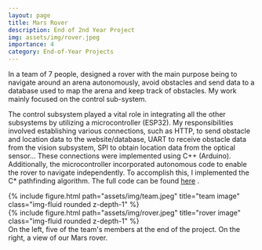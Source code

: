 ```yaml
---
layout: page
title: Mars Rover
description: End of 2nd Year Project
img: assets/img/rover.jpeg
importance: 4
category: End-of-Year Projects
---
```

In a team of 7 people, designed a rover with the main purpose being to navigate around an arena autonomously, avoid obstacles and send data to a database used to map the arena and keep track of obstacles. My work mainly focused on the control sub-system.

The control subsystem played a vital role in integrating all the other subsystems by utilizing a microcontroller (ESP32). My responsibilities involved establishing various connections, such as HTTP, to send obstacle and location data to the website/database, UART to receive obstacle data from the vision subsystem, SPI to obtain location data from the optical sensor... These connections were implemented using C++ (Arduino). Additionally, the microcontroller incorporated autonomous code to enable the rover to navigate independently. To accomplish this, I implemented the C* pathfinding algorithm. The full code can be found <a href="https://github.com/krishagrawal112/Autonomous-Rover">here</a> .


<div class="row">
    <div class="col-sm mt-3 mt-md-0">
        {% include figure.html path="assets/img/team.jpeg" title="team image" class="img-fluid rounded z-depth-1" %}
    </div>
    <div class="col-sm mt-3 mt-md-0">
        {% include figure.html path="assets/img/rover.jpeg" title="rover image" class="img-fluid rounded z-depth-1" %}
    </div>

</div>
<div class="caption">
    On the left, five of the team's members at the end of the project. On the right, a view of our Mars rover.
</div>